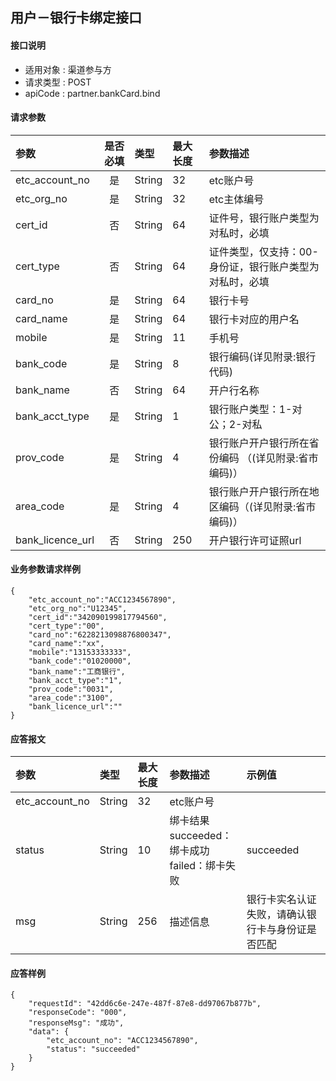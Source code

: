 ## 用户－银行卡绑定接口

#### 接口说明

* 适用对象 : 渠道参与方
* 请求类型 : POST
* apiCode : partner.bankCard.bind

#### 请求参数
| 参数 | 是否必填 | 类型 | 最大长度 | 参数描述 |
|:----|:-------:|:-----|:-------|:--------|
| etc_account_no | 是 | String | 32 | etc账户号 |
| etc_org_no | 是 | String | 32 | etc主体编号 | 
| cert_id | 否 | String | 64 | 证件号，银行账户类型为对私时，必填 |
| cert_type | 否 | String | 64 | 证件类型，仅支持：00-身份证，银行账户类型为对私时，必填 |
| card_no | 是 | String | 64 | 银行卡号 |
| card_name | 是 | String | 64 | 银行卡对应的用户名 |
| mobile | 是 | String | 11 | 手机号 |
| bank_code | 是 | String | 8 | 银行编码(详见附录:银行代码) |
| bank_name | 否 | String | 64 | 开户行名称 |
| bank_acct_type | 是 | String | 1 | 银行账户类型：1-对公；2-对私 |
| prov_code | 是 | String | 4 | 银行账户开户银行所在省份编码 （(详见附录:省市编码)） |
| area_code | 是 | String | 4 | 银行账户开户银行所在地区编码（(详见附录:省市编码)） |
| bank_licence_url | 否 | String | 250 | 开户银行许可证照url |


#### 业务参数请求样例
```
{
    "etc_account_no":"ACC1234567890",
    "etc_org_no":"U12345",
    "cert_id":"342090199817794560",
    "cert_type":"00",
    "card_no":"6228213098876800347",
    "card_name":"xx",
    "mobile":"13153333333",
    "bank_code":"01020000",
    "bank_name":"工商银行",
    "bank_acct_type":"1",
    "prov_code":"0031",
    "area_code":"3100",
    "bank_licence_url":""
}
```

#### 应答报文

| 参数 | 类型 | 最大长度 | 参数描述 | 示例值 |
|:----|:----|:--------|:--------|:------|
| etc_account_no | String | 32 | etc账户号 |  |
| status | String | 10 | 绑卡结果<br/>succeeded：绑卡成功<br/>failed：绑卡失败 | succeeded |
| msg | String | 256 | 描述信息 | 银行卡实名认证失败，请确认银行卡与身份证是否匹配 |

#### 应答样例

```
{
    "requestId": "42dd6c6e-247e-487f-87e8-dd97067b877b",
    "responseCode": "000",
    "responseMsg": "成功",
    "data": {
        "etc_account_no": "ACC1234567890",
        "status": "succeeded"
    }
}
```